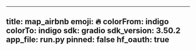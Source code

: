
---
title: map_airbnb 
emoji: 🔥
colorFrom: indigo
colorTo: indigo
sdk: gradio
sdk_version: 3.50.2
app_file: run.py
pinned: false
hf_oauth: true
---
